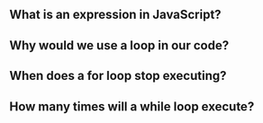## What is an expression in JavaScript?


## Why would we use a loop in our code?


## When does a for loop stop executing?


## How many times will a while loop execute?
